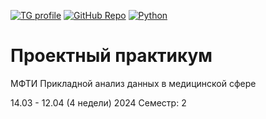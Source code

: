 [![TG profile](https://img.shields.io/badge/link-telegram-blue?logo=telegram&logoColor=yellow)](https://t.me/immelst0run)
[![GitHub Repo](https://img.shields.io/badge/visit-github-blue?style=flat&logo=github)](https://github.com/immelstorun)
[![Python](https://img.shields.io/badge/Python-v-3670A0?style=for-the-flat&logo=Python&logoColor=ffdd54)](https://www.r-project.org/)
# Проектный практикум
МФТИ
Прикладной анализ данных в медицинской сфере

14.03 - 12.04 (4 недели) 2024
Семестр: 2 